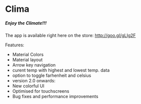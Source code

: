 <html>
<head>
<h1>Clima</h1>
<h5><I>Enjoy the Climate!!!</I></h5>
</head>
<body>

The app is available right here on the store: http://goo.gl/gLIg2F

Features:
<ul>
<li>Material Colors</li>
<li>Material layout</li>
<li>Arrow key navigation</li>
<li>curent temp with highest and lowest temp. data</li>
<li>option to toggle farhenheit and celsius</li>
<li> version 2.0 onwards:</li>
<li>New colorful UI</li>
<li>Optimised for touchscreens</li>
<li>Bug fixes and performance improvements</li>

</body>
</html>
